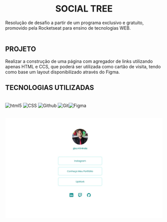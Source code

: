 <h1 align = "center" > SOCIAL TREE </h1>

Resolução de desafio a partir de um programa exclusivo e gratuito, promovido pela Rocketseat para ensino de tecnologias WEB.<br/>
<br/>

## PROJETO

Realizar a construção de uma página com agregador de links utilizando apenas HTML e CCS, que poderá ser utilizada como cartão de visita, tendo como base um layout disponibilizado através do Figma.

## TECNOLOGIAS UTILIZADAS

<div style="display: inline_block"><br/>
<img align="center" alt="html5" src="https://img.shields.io/badge/HTML-239120?style=for-the-badge&logo=html5&logoColor=white"/>
<img align="center" alt="CSS" src="https://img.shields.io/badge/CSS-239120?&style=for-the-badge&logo=css3&logoColor=white"/>
<img align="center" alt="Github" src="https://img.shields.io/badge/GitHub-100000?style=for-the-badge&logo=github&logoColor=white"/>
<img align="center" alt="Git" src="https://img.shields.io/badge/GIT-E44C30?style=for-the-badge&logo=git&logoColor=white"/><img align="center" alt="Figma" src="https://img.shields.io/badge/Figma-F24E1E?style=for-the-badge&logo=figma&logoColor=white"/>
<div/><br/>
  
![Capa](https://github.com/AugustoMir4nda/Social-Tree/blob/main/Capa.jpg)

